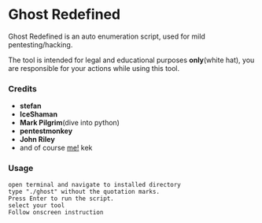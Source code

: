 # Ghost Redefined 

Ghost Redefined is an auto enumeration script, used for mild pentesting/hacking.

The tool is intended for legal and educational purposes **only**(white hat), you are responsible for your actions while using this tool. 

### Credits
- **stefan**
- **IceShaman**
- **Mark Pilgrim**(dive into python)
- **pentestmonkey**
- **John Riley**
- and of course [me!](https://github.com/queenmarie/GhostRedefined) kek

### Usage

```
open terminal and navigate to installed directory
type "./ghost" without the quotation marks.
Press Enter to run the script.
select your tool
Follow onscreen instruction
```



